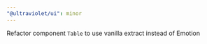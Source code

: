 ```yaml
---
"@ultraviolet/ui": minor
---
```


Refactor component `Table` to use vanilla extract instead of Emotion
